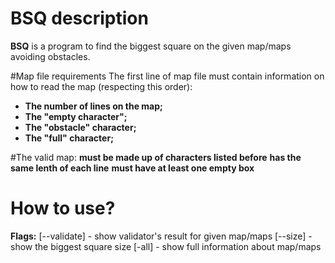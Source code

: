 # BSQ description
**BSQ** is a program to find the biggest square on the given map/maps avoiding obstacles.

#Map file requirements
The first line of map file must contain information on how to read the map (respecting this order):
* **The number of lines on the map;**
* **The "empty character";**
* **The "obstacle" character;**
* **The "full" character;**

#The valid map:
**must be made up of characters listed before**
**has the same lenth of each line**
**must have at least one empty box**

# How to use?

**Flags:**
[--validate]	- show validator's result for given map/maps
[--size]	- show the biggest square size
[-all]		- show full information about map/maps
